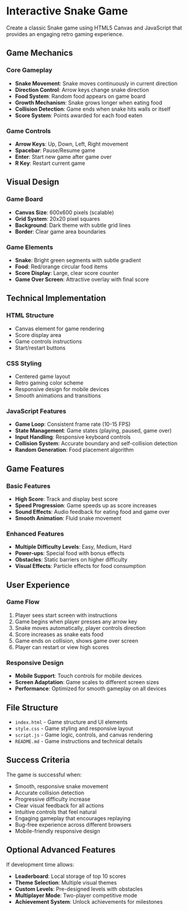 # Interactive Snake Game

Create a classic Snake game using HTML5 Canvas and JavaScript that provides an engaging retro gaming experience.

## Game Mechanics

### Core Gameplay
- **Snake Movement**: Snake moves continuously in current direction
- **Direction Control**: Arrow keys change snake direction
- **Food System**: Random food appears on game board
- **Growth Mechanism**: Snake grows longer when eating food
- **Collision Detection**: Game ends when snake hits walls or itself
- **Score System**: Points awarded for each food eaten

### Game Controls
- **Arrow Keys**: Up, Down, Left, Right movement
- **Spacebar**: Pause/Resume game
- **Enter**: Start new game after game over
- **R Key**: Restart current game

## Visual Design

### Game Board
- **Canvas Size**: 600x600 pixels (scalable)
- **Grid System**: 20x20 pixel squares
- **Background**: Dark theme with subtle grid lines
- **Border**: Clear game area boundaries

### Game Elements
- **Snake**: Bright green segments with subtle gradient
- **Food**: Red/orange circular food items
- **Score Display**: Large, clear score counter
- **Game Over Screen**: Attractive overlay with final score

## Technical Implementation

### HTML Structure
- Canvas element for game rendering
- Score display area
- Game controls instructions
- Start/restart buttons

### CSS Styling
- Centered game layout
- Retro gaming color scheme
- Responsive design for mobile devices
- Smooth animations and transitions

### JavaScript Features
- **Game Loop**: Consistent frame rate (10-15 FPS)
- **State Management**: Game states (playing, paused, game over)
- **Input Handling**: Responsive keyboard controls
- **Collision System**: Accurate boundary and self-collision detection
- **Random Generation**: Food placement algorithm

## Game Features

### Basic Features
- **High Score**: Track and display best score
- **Speed Progression**: Game speeds up as score increases
- **Sound Effects**: Audio feedback for eating food and game over
- **Smooth Animation**: Fluid snake movement

### Enhanced Features
- **Multiple Difficulty Levels**: Easy, Medium, Hard
- **Power-ups**: Special food with bonus effects
- **Obstacles**: Static barriers on higher difficulty
- **Visual Effects**: Particle effects for food consumption

## User Experience

### Game Flow
1. Player sees start screen with instructions
2. Game begins when player presses any arrow key
3. Snake moves automatically, player controls direction
4. Score increases as snake eats food
5. Game ends on collision, shows game over screen
6. Player can restart or view high scores

### Responsive Design
- **Mobile Support**: Touch controls for mobile devices
- **Screen Adaptation**: Game scales to different screen sizes
- **Performance**: Optimized for smooth gameplay on all devices

## File Structure

- `index.html` - Game structure and UI elements
- `style.css` - Game styling and responsive layout
- `script.js` - Game logic, controls, and canvas rendering
- `README.md` - Game instructions and technical details

## Success Criteria

The game is successful when:
- Smooth, responsive snake movement
- Accurate collision detection
- Progressive difficulty increase
- Clear visual feedback for all actions
- Intuitive controls that feel natural
- Engaging gameplay that encourages replaying
- Bug-free experience across different browsers
- Mobile-friendly responsive design

## Optional Advanced Features

If development time allows:
- **Leaderboard**: Local storage of top 10 scores
- **Theme Selection**: Multiple visual themes
- **Custom Levels**: Pre-designed levels with obstacles
- **Multiplayer Mode**: Two-player competitive mode
- **Achievement System**: Unlock achievements for milestones
